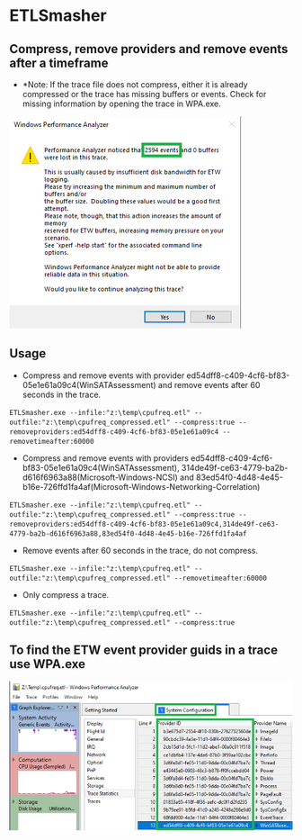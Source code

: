 # ETLSmasher

## Compress, remove providers and remove events after a timeframe

- *Note: If the trace file does not compress, either it is already compressed or the trace has missing buffers or events. Check for missing information by opening the trace in WPA.exe.

![Missing Buffers and Events](etlsmasher_buff_events.png)

## Usage

- Compress and remove events with provider ed54dff8-c409-4cf6-bf83-05e1e61a09c4(WinSATAssessment) and remove events after 60 seconds in the trace.

`ETLSmasher.exe --infile:"z:\temp\cpufreq.etl" --outfile:"z:\temp\cpufreq_compressed.etl" --compress:true --removeproviders:ed54dff8-c409-4cf6-bf83-05e1e61a09c4 --removetimeafter:60000`

- Compress and remove events with providers ed54dff8-c409-4cf6-bf83-05e1e61a09c4(WinSATAssessment), 314de49f-ce63-4779-ba2b-d616f6963a88(Microsoft-Windows-NCSI) and 83ed54f0-4d48-4e45-b16e-726ffd1fa4af(Microsoft-Windows-Networking-Correlation)
  
`ETLSmasher.exe --infile:"z:\temp\cpufreq.etl" --outfile:"z:\temp\cpufreq_compressed.etl" --compress:true --removeproviders:ed54dff8-c409-4cf6-bf83-05e1e61a09c4,314de49f-ce63-4779-ba2b-d616f6963a88,83ed54f0-4d48-4e45-b16e-726ffd1fa4af`

- Remove events after 60 seconds in the trace, do not compress.

`ETLSmasher.exe --infile:"z:\temp\cpufreq.etl" --outfile:"z:\temp\cpufreq_compressed.etl" --removetimeafter:60000`

- Only compress a trace.

`ETLSmasher.exe --infile:"z:\temp\cpufreq.etl" --outfile:"z:\temp\cpufreq_compressed.etl" --compress:true`

## To find the ETW event provider guids in a trace use WPA.exe

![ETLSmasher](etlsmasher1.png)
